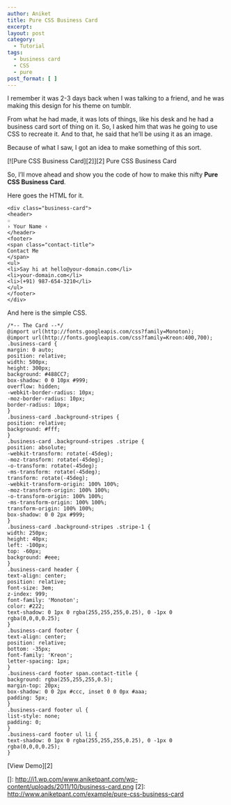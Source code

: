 ```yaml
---
author: Aniket
title: Pure CSS Business Card
excerpt:
layout: post
category:
  - Tutorial
tags:
  - business card
  - CSS
  - pure
post_format: [ ]
---
```

I remember it was 2-3 days back when I was talking to a friend, and he was making this design for his theme on tumblr.

From what he had made, it was lots of things, like his desk and he had a business card sort of thing on it. So, I asked him that was he going to use CSS to recreate it. And to that, he said that he’ll be using it as an image.

Because of what I saw, I got an idea to make something of this sort.

[![Pure CSS Business Card][2]][2]
Pure CSS Business Card

So, I’ll move ahead and show you the code of how to make this nifty **Pure CSS Business Card**.

Here goes the HTML for it.

    <div class="business-card">
    <header>
    ☆
    › Your Name ‹
    </header>
    <footer>
    <span class="contact-title">
    Contact Me
    </span>
    <ul>
    <li>Say hi at hello@your-domain.com</li>
    <li>your-domain.com</li>
    <li>(+91) 987-654-3210</li>
    </ul>
    </footer>
    </div>
    

And here is the simple CSS.

    /*-- The Card --*/
    @import url(http://fonts.googleapis.com/css?family=Monoton);
    @import url(http://fonts.googleapis.com/css?family=Kreon:400,700);
    .business-card {
    margin: 0 auto;
    position: relative;
    width: 500px;
    height: 300px;
    background: #488CC7;
    box-shadow: 0 0 10px #999;
    overflow: hidden;
    -webkit-border-radius: 10px;
    -moz-border-radius: 10px;
    border-radius: 10px;
    }
    .business-card .background-stripes {
    position: relative;
    background: #fff;
    }
    .business-card .background-stripes .stripe {
    position: absolute;
    -webkit-transform: rotate(-45deg);
    -moz-transform: rotate(-45deg);
    -o-transform: rotate(-45deg);
    -ms-transform: rotate(-45deg);
    transform: rotate(-45deg);
    -webkit-transform-origin: 100% 100%;
    -moz-transform-origin: 100% 100%;
    -o-transform-origin: 100% 100%;
    -ms-transform-origin: 100% 100%;
    transform-origin: 100% 100%;
    box-shadow: 0 0 2px #999;
    }
    .business-card .background-stripes .stripe-1 {
    width: 250px;
    height: 40px;
    left: -100px;
    top: -60px;
    background: #eee;
    }
    .business-card header {
    text-align: center;
    position: relative;
    font-size: 3em;
    z-index: 999;
    font-family: 'Monoton';
    color: #222;
    text-shadow: 0 1px 0 rgba(255,255,255,0.25), 0 -1px 0 rgba(0,0,0,0.25);
    }
    .business-card footer {
    text-align: center;
    position: relative;
    bottom: -35px;
    font-family: 'Kreon';
    letter-spacing: 1px;
    }
    .business-card footer span.contact-title {
    background: rgba(255,255,255,0.5);
    margin-top: 20px;
    box-shadow: 0 0 2px #ccc, inset 0 0 0px #aaa;
    padding: 5px;
    }
    .business-card footer ul {
    list-style: none;
    padding: 0;
    }
    .business-card footer ul li {
    text-shadow: 0 1px 0 rgba(255,255,255,0.25), 0 -1px 0 rgba(0,0,0,0.25);
    }
    

[View Demo][2]

 []: http://i1.wp.com/www.aniketpant.com/wp-content/uploads/2011/10/business-card.png
 [2]: http://www.aniketpant.com/example/pure-css-business-card